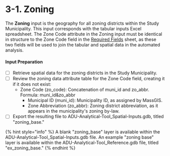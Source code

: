 # 3-1. Zoning&#x20;

The **Zoning** input is the geography for all zoning districts within the Study Municipality. This input corresponds with the tabular inputs Excel spreadsheet. The Zone Code attribute in the Zoning input must be identical in structure to the Zone Code field in the [Required Fields](../tabular-inputs/all-adus.md) sheet, as these two fields will be used to join the tabular and spatial data in the automated analysis.

#### Input Preparation

* [ ] Retrieve spatial data for the zoning districts in the Study Municipality.&#x20;
* [ ] Review the zoning data attribute table for the Zone Code field, creating it if it does not exist:
  * Zone Code (zo\_code): Concatenation of muni\_id and zo\_abbr. Formula: muni\_id\&zo\_abbr
    * Municipal ID (muni\_id): Municipality ID, as assigned by MassGIS.
    * Zone Abbreviation (zo\_abbr): Zoning district abbreviation, as it appears in the municipality's zoning by-law.
* [ ] Export the resulting file to  ADU-Analytical-Tool\_Spatial-Inputs.gdb, titled "zoning\_base."

{% hint style="info" %}
A blank "zoning\_base" layer is available within the ADU-Analytical-Tool\_Spatial-Inputs.gdb file. An example "zoning base" layer is available within the ADU-Analytical-Tool\_Reference.gdb file, titled "ex\_zoning\_base."
{% endhint %}
